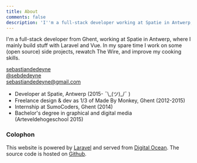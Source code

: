 ```yaml
---
title: About
comments: false
description: 'I''m a full-stack developer working at Spatie in Antwerp, Belgium.'
---
```


I'm a full-stack developer from Ghent, working at Spatie in Antwerp, where I mainly build stuff with Laravel and Vue. In my spare time I work on some (open source) side projects, rewatch The Wire, and improve my cooking skills.

<i class="fa fa-github mr:1/2"></i> [sebastiandedeyne](https://github.com/sebastiandedeyne)  
<i class="fa fa-twitter mr:1/2"></i> [@sebdedeyne](https://twitter.com/sebdedeyne)  
<i class="fa fa-at mr:1/2"></i> [sebastiandedeyne@gmail.com](mailto:sebastiandedeyne@gmail.com)

- Developer at Spatie, Antwerp (2015- <span class="donger">¯\\\_(ツ)_/¯</span> )
- Freelance design & dev as 1/3 of Made By Monkey, Ghent (2012-2015)
- Internship at SumoCoders, Ghent (2014)
- Bachelor's degree in graphical and digital media<br> (Arteveldehogeschool 2015)

<div class=mb:2></div>

### Colophon

This website is powered by [Laravel](https://laravel.com/) and served from [Digital Ocean](https://www.digitalocean.com/). The source code is hosted on [Github](https://github.com/sebastiandedeyne/sebastiandedeyne.com).
